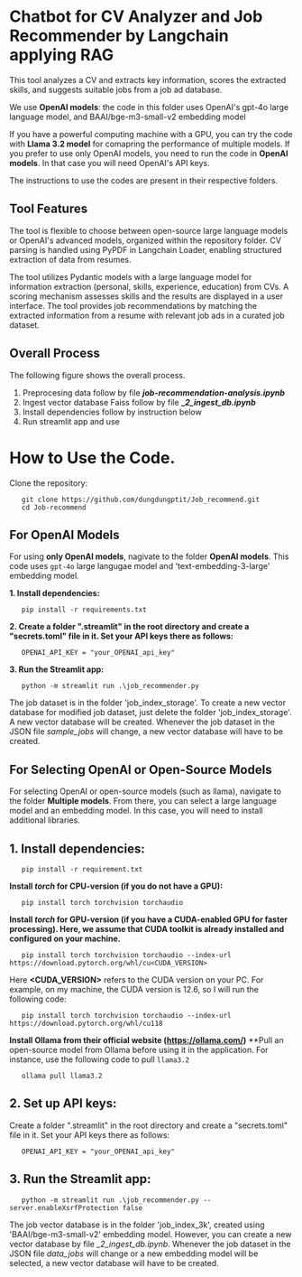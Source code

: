 # Chatbot for CV Analyzer and Job Recommender by Langchain applying RAG

This tool analyzes a CV and extracts key information, scores the extracted skills, and suggests suitable jobs from a job ad database.

We use **OpenAI models**: the code in this folder uses OpenAI's gpt-4o large language model, and BAAI/bge-m3-small-v2 embedding model

If you have a powerful computing machine with a GPU, you can try the code with **Llama 3.2 model** for comapring the performance of multiple models. If you prefer to use only OpenAI models, you need to run the code in **OpenAI models**. In that case you will need OpenAI's API keys.

The instructions to use the codes are present in their respective folders.

## Tool Features

The tool is flexible to choose between open-source large language models or OpenAI's advanced models, organized within the repository folder. CV parsing is handled using PyPDF in Langchain Loader, enabling structured extraction of data from resumes.

The tool utilizes Pydantic models with a large language model for information extraction (personal, skills, experience, education) from CVs. A scoring mechanism assesses skills and the results are displayed in a user interface.  The tool provides job recommendations by matching the extracted information from a resume with relevant job ads in a curated job dataset.

## Overall Process

The following figure shows the overall process.

1. Preprocesing data follow by file ***job-recommendation-analysis.ipynb***
2. Ingest vector database Faiss follow by file **__2_ingest_db.ipynb_**
3. Install dependencies follow by instruction below
4. Run streamlit app and use

# How to Use the Code.

Clone the repository:

```
   git clone https://github.com/dungdungptit/Job_recommend.git
   cd Job-recommend
```

## For OpenAI Models

For using **only OpenAI models**, nagivate to the folder **OpenAI models**. This code uses `gpt-4o` large langugae model and 'text-embedding-3-large' embedding model.

**1. Install dependencies:**

```
   pip install -r requirements.txt
```

**2. Create a folder ".streamlit" in the root directory and create a "secrets.toml" file in it. Set your API keys there as follows:**

```
   OPENAI_API_KEY = "your_OPENAI_api_key"
```

**3. Run the Streamlit app:**

```
   python -m streamlit run .\job_recommender.py  
```

The job dataset is in the folder 'job_index_storage'. To create a new vector database for modified job dataset, just delete the folder 'job_index_storage'. A new vector database will be created. Whenever the job dataset in the JSON file *sample_jobs* will change, a new vector database will have to be created.

## For Selecting OpenAI or Open-Source Models

For selecting OpenAI or open-source models (such as llama), navigate to the folder **Multiple models**. From there, you can select a large language model and an embedding model. In this case, you will need to install additional libraries.

## 1. Install dependencies:

```
   pip install -r requirement.txt
```

   **Install *torch* for CPU-version (if you do not have a GPU):**

```
   pip install torch torchvision torchaudio
```

   **Install *torch* for GPU-version (if you have a CUDA-enabled GPU for faster processing). Here, we assume that CUDA toolkit is already installed and configured on your machine.**

```
   pip install torch torchvision torchaudio --index-url https://download.pytorch.org/whl/cu<CUDA_VERSION>
```

   Here **<CUDA_VERSION>** refers to the CUDA version on your PC. For example, on my machine, the CUDA version is 12.6, so I will run the following code:

```
   pip install torch torchvision torchaudio --index-url https://download.pytorch.org/whl/cu118
```

   **Install Ollama from their official website (https://ollama.com/)**
   **Pull an open-source model from Ollama before using it in the application. For instance, use the following code to pull `llama3.2`

```
   ollama pull llama3.2
```

## 2. Set up API keys:

   Create a folder ".streamlit" in the root directory and create a "secrets.toml" file in it. Set your API keys there as follows:

```
   OPENAI_API_KEY = "your_OPENAI_api_key"
```

## 3. Run the Streamlit app:

```
   python -m streamlit run .\job_recommender.py --server.enableXsrfProtection false
```

The job vector database is in the folder 'job_index_3k', created using 'BAAI/bge-m3-small-v2' embedding model. However, you can create a new vector database by file *_2_ingest_db.ipynb*. Whenever the job dataset in the JSON file *data_jobs* will change or a new embedding model will be selected, a new vector database will have to be created.
